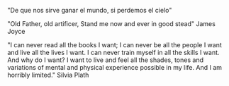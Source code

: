 "De que nos sirve ganar el mundo, si perdemos el cielo"


"Old Father, old artificer, Stand me now and ever in good stead" James Joyce

"I can never read all the books I want; I can never be all the people I want and live all the lives I want. 
I can never train myself in all the skills I want.
And why do I want? I want to live and feel all the shades, tones and variations of mental and physical experience possible in my life. And I am horribly limited." Silvia Plath

